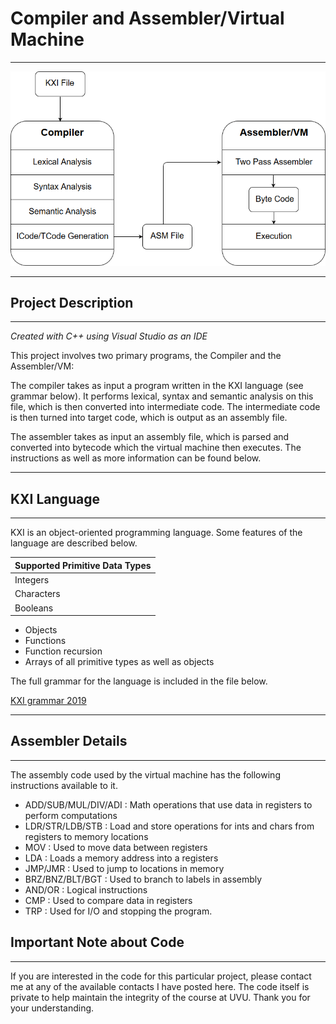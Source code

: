 # Compiler and Assembler/Virtual Machine

---

<img src="img/compilerThumb.png?raw=true">

---

## Project Description

---

*Created with C++ using Visual Studio as an IDE*

This project involves two primary programs, the Compiler and the Assembler/VM:

The compiler takes as input a program written in the KXI language (see grammar below). It performs lexical, syntax and semantic analysis on this file, which is then converted into intermediate code. The intermediate code is then turned into target code, which is output as an assembly file.  

The assembler takes as input an assembly file, which is parsed and converted into bytecode which the virtual machine then executes. The instructions as well as more information can be found below.

---

## KXI Language

---

KXI is an object-oriented programming language. Some features of the language are described below.

|Supported Primitive Data Types|
|------------------------------|
|Integers                      |
|Characters                    |
|Booleans                      |

* Objects
* Functions
* Function recursion
* Arrays of all primitive types as well as objects

The full grammar for the language is included in the file below.

[KXI grammar 2019](/files/KXI_2019.pdf)

---

## Assembler Details

---

The assembly code used by the virtual machine has the following instructions available to it.

* ADD/SUB/MUL/DIV/ADI : Math operations that use data in registers to perform computations
* LDR/STR/LDB/STB : Load and store operations for ints and chars from registers to memory locations
* MOV : Used to move data between registers
* LDA : Loads a memory address into a registers
* JMP/JMR : Used to jump to locations in memory
* BRZ/BNZ/BLT/BGT : Used to branch to labels in assembly
* AND/OR : Logical instructions
* CMP : Used to compare data in registers
* TRP : Used for I/O and stopping the program.

## Important Note about Code

---

If you are interested in the code for this particular project, please contact me at any of the available contacts I have posted here. The code itself is private to help maintain the integrity of the course at UVU. Thank you for your understanding.
